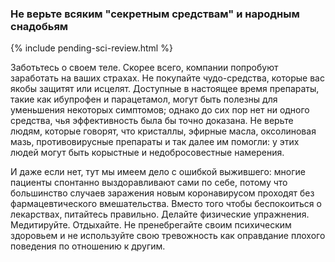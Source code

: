 ### Не верьте всяким "секретным средствам" и народным снадобьям

{% include pending-sci-review.html %}

Заботьтесь о своем теле. Скорее всего, компании попробуют заработать на ваших страхах. Не покупайте чудо-средства, которые вас якобы защитят или исцелят. Доступные в настоящее время препараты, такие как ибупрофен и парацетамол, могут быть полезны для уменьшения некоторых симптомов; однако до сих пор нет ни одного средства, чья эффективность была бы точно доказана. Не верьте людям, которые говорят, что кристаллы, эфирные масла, оксолиновая мазь, противовирусные препараты и так далее им помогли: у этих людей могут быть корыстные и недобросовестные намерения. 

И даже если нет, тут мы имеем дело с ошибкой выжившего: многие пациенты спонтанно выздоравливают сами по себе, потому что большинство случаев заражения новым коронавирусом проходят без фармацевтического вмешательства. Вместо того чтобы беспокоиться о лекарствах, питайтесь правильно. Делайте физические упражнения. Медитируйте. Отдыхайте. Не пренебрегайте своим психическим здоровьем и не используйте свою тревожность как оправдание плохого поведения по отношению к другим.
